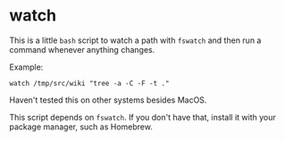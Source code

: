 # watch

This is a little `bash` script to watch a path with `fswatch`
and then run a command whenever anything changes.

Example:

```
watch /tmp/src/wiki "tree -a -C -F -t ."
```

Haven't tested this on other systems besides MacOS.

This script depends on `fswatch`. If you don't have that, install
it with your package manager, such as Homebrew.
